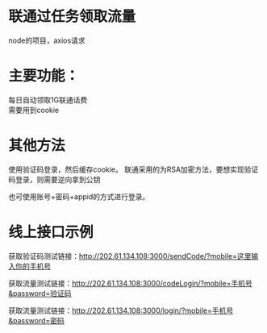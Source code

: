 # 联通过任务领取流量  
node的项目，axios请求  

# 主要功能：  
每日自动领取1G联通话费  
需要用到cookie

# 其他方法  
使用验证码登录，然后缓存cookie。
联通采用的为RSA加密方法，要想实现验证码登录，则需要逆向拿到公钥  
  
也可使用账号+密码+appid的方式进行登录。  

# 线上接口示例  

获取验证码测试链接：http://202.61.134.108:3000/sendCode/?mobile=这里输入你的手机号  
  
获取流量测试链接：http://202.61.134.108:3000/codeLogin/?mobile=手机号&password=验证码  
  
获取流量测试链接：http://202.61.134.108:3000/login/?mobile=手机号&password=密码
